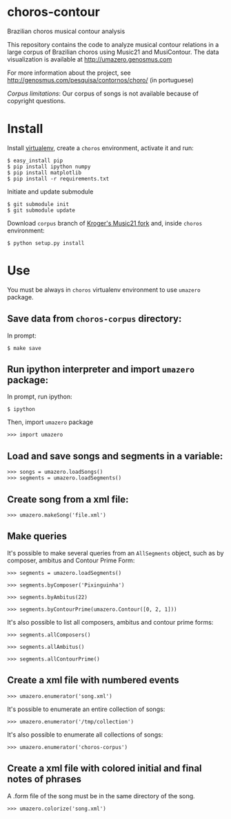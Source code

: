 choros-contour
==============

Brazilian choros musical contour analysis

This repository contains the code to analyze musical contour relations
in a large corpus of Brazilian choros using Music21 and MusiContour.
The data visualization is available at http://umazero.genosmus.com

For more information about the project, see
http://genosmus.com/pesquisa/contornos/choro/ (in portuguese)

*Corpus limitations*: Our corpus of songs is not available because of
 copyright questions.

# Install

Install [virtualenv](http://genosmus.com/handbook/python/), create a
`choros` environment, activate it and run:

    $ easy_install pip
    $ pip install ipython numpy
    $ pip install matplotlib
    $ pip install -r requirements.txt

Initiate and update submodule

    $ git submodule init
    $ git submodule update

Download `corpus` branch of
[Kroger's Music21 fork](https://github.com/kroger/music21/tree/contour)
and, inside `choros` environment:

    $ python setup.py install

# Use

You must be always in `choros` virtualenv environment to use `umazero`
package.

## Save data from `choros-corpus` directory:

In prompt:

    $ make save

## Run ipython interpreter and import `umazero` package:

In prompt, run ipython:

    $ ipython

Then, import `umazero` package

    >>> import umazero

## Load and save songs and segments in a variable:

    >>> songs = umazero.loadSongs()
    >>> segments = umazero.loadSegments()

## Create song from a xml file:

    >>> umazero.makeSong('file.xml')

## Make queries

It's possible to make several queries from an `AllSegments` object,
such as by composer, ambitus and Contour Prime Form:

    >>> segments = umazero.loadSegments()

    >>> segments.byComposer('Pixinguinha')

    >>> segments.byAmbitus(22)

    >>> segments.byContourPrime(umazero.Contour([0, 2, 1]))

It's also possible to list all composers, ambitus and contour prime
forms:

    >>> segments.allComposers()
    
    >>> segments.allAmbitus()
    
    >>> segments.allContourPrime()

## Create a xml file with numbered events


    >>> umazero.enumerator('song.xml')

It's possible to enumerate an entire collection of songs:

    >>> umazero.enumerator('/tmp/collection')

It's also possible to enumerate all collections of songs:

    >>> umazero.enumerator('choros-corpus')

## Create a xml file with colored initial and final notes of phrases

A .form file of the song must be in the same directory of the song.

    >>> umazero.colorize('song.xml')
